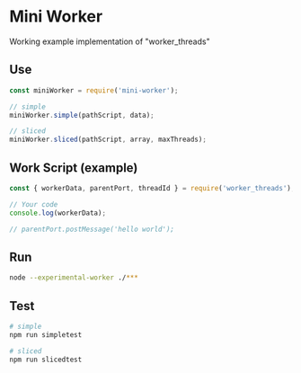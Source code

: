 # Mini Worker
Working example implementation of "worker_threads"

## Use
```javascript
const miniWorker = require('mini-worker');

// simple
miniWorker.simple(pathScript, data);

// sliced
miniWorker.sliced(pathScript, array, maxThreads);
```

## Work Script (example)
```javascript
const { workerData, parentPort, threadId } = require('worker_threads');

// Your code
console.log(workerData);

// parentPort.postMessage('hello world');
```

## Run
```bash
node --experimental-worker ./***
```

## Test
```bash
# simple
npm run simpletest

# sliced
npm run slicedtest
```
